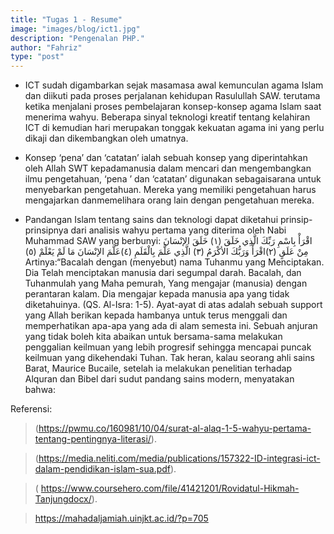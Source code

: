 ```yaml
---
title: "Tugas 1 - Resume"
image: "images/blog/ict1.jpg"
description: "Pengenalan PHP."
author: "Fahriz"
type: "post"
---
```


* ICT sudah digambarkan sejak masamasa awal kemunculan agama Islam dan diikuti pada proses perjalanan kehidupan Rasulullah SAW. 
terutama ketika menjalani proses pembelajaran konsep-konsep agama Islam saat menerima wahyu. Beberapa sinyal teknologi kreatif 
tentang kelahiran ICT di kemudian hari merupakan tonggak kekuatan agama ini yang perlu dikaji dan dikembangkan oleh umatnya.

 

* Konsep ‘pena’ dan ‘catatan’ ialah sebuah konsep yang diperintahkan oleh Allah SWT kepadamanusia dalam mencari dan mengembangkan 
ilmu pengetahuan, ‘pena ’ dan ‘catatan’ digunakan sebagaisarana untuk menyebarkan pengetahuan. Mereka yang memiliki pengetahuan 
harus mengajarkan danmemelihara orang lain dengan pengetahuan mereka.

 
* Pandangan Islam tentang sains dan teknologi dapat diketahui prinsip-prinsipnya dari analisis wahyu pertama yang diterima oleh Nabi Muhammad SAW yang berbunyi:
اقْرَأْ بِاسْمِ رَبِّكَ الَّذِي خَلَقَ (١) خَلَقَ الإنْسَانَ مِنْ عَلَقٍ (٢)اقْرَأْ وَرَبُّكَ الأكْرَمُ (٣) الَّذِي عَلَّمَ بِالْقَلَمِ (٤)عَلَّمَ الإنْسَانَ مَا لَمْ يَعْلَمْ (٥)
Artinya:“Bacalah dengan (menyebut) nama Tuhanmu yang Menciptakan. Dia Telah menciptakan manusia dari segumpal darah. Bacalah, dan Tuhanmulah yang Maha pemurah, Yang mengajar (manusia) dengan perantaran kalam. Dia mengajar kepada manusia apa yang tidak diketahuinya. (QS. Al-Isra: 1-5).
Ayat-ayat di atas adalah sebuah support yang Allah berikan kepada hambanya untuk terus menggali dan memperhatikan apa-apa yang ada di alam semesta ini. Sebuah anjuran yang tidak boleh kita abaikan untuk bersama-sama melakukan penggalian keilmuan yang lebih progresif sehingga mencapai puncak keilmuan yang dikehendaki Tuhan. Tak heran, kalau seorang ahli sains Barat, Maurice Bucaile, setelah ia melakukan penelitian terhadap Alquran dan Bibel dari sudut pandang sains modern, menyatakan bahwa:

Referensi:

> (https://pwmu.co/160981/10/04/surat-al-alaq-1-5-wahyu-pertama-tentang-pentingnya-literasi/).

> (https://media.neliti.com/media/publications/157322-ID-integrasi-ict-dalam-pendidikan-islam-sua.pdf).

> ( https://www.coursehero.com/file/41421201/Rovidatul-Hikmah-Tanjungdocx/).

> https://mahadaljamiah.uinjkt.ac.id/?p=705 
